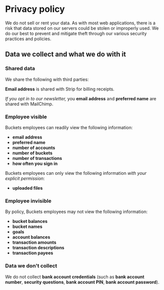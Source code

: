 # Privacy policy #

We do not sell or rent your data. As with most web applications, there is a risk that data stored on our servers could be stolen or improperly used. We do our best to prevent and mitigate theft through our various security practices and policies.

## Data we collect and what we do with it ##

### Shared data ###

We share the following with third parties:

**Email address** is shared with Strip for billing receipts.

*If you opt in to our newsletter,* you **email address** and **preferred name** are shared with MailChimp.


### Employee visible ###

Buckets employees can readily view the following information:

- **email address**
- **preferred name**
- **number of accounts**
- **number of buckets**
- **number of transactions**
- **how often you sign in**

Buckets employees can only view the following information *with your explicit permission*:

- **uploaded files**


### Employee invisible ###

By policy, Buckets employees may not view the following information:

- **bucket balances**
- **bucket names**
- **goals**
- **account balances**
- **transaction amounts**
- **transaction descriptions**
- **transaction payees**

### Data we don't collect ###

We do not collect **bank account credentials** (such as **bank account number**, **security questions**, **bank account PIN**, **bank account password**).
